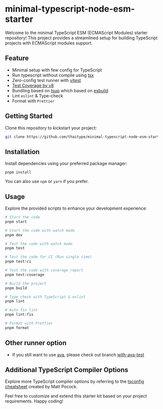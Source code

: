 
# minimal-typescript-node-esm-starter

Welcome to the minimal TypeScript ESM (ECMAScript Modules) starter repository! This project provides a streamlined setup for building TypeScript projects with ECMAScript modules support.

## Feature
- Minimal setup with few config for TypeScript
- Run typescript without compile using [tsx](https://github.com/privatenumber/tsx)
- Zero-config test runner with [vitest](https://vitest.dev)
- [Test Coverage by v8](https://vitest.dev/guide/coverage.html)
- Bundling based on [tsup](https://github.com/egoist/tsup) which based on [esbuild](https://esbuild.github.io/)
- Lint `eslint` & Type-check
- Format with `Prettier`

## Getting Started
Clone this repository to kickstart your project:

```bash
git clone https://github.com/thaitype/minimal-typescript-node-esm-starter.git [project_name]
```

## Installation
Install dependencies using your preferred package manager:

```
pnpm install
```

You can also use `npm` or `yarn` if you prefer.

## Usage

Explore the provided scripts to enhance your development experience:

```bash
# Start the code
pnpm start

# Start the code with watch mode
pnpm dev

# Test the code with watch mode
pnpm test

# Test the code for CI (Run single time)
pnpm test:ci

# Test the code with coverage report
pnpm test:coverage

# Build the project
pnpm build

# Type check with TypeScript & eslint
pnpm lint

# Auto fix lint
pnpm lint:fix

# Format with Prettier
pnpm format
```

## Other runner option 
- If you still want to use [ava](https://github.com/avajs/ava), please check out branch [with-ava-test](https://github.com/thaitype/minimal-typescript-node-esm-starter/tree/with-ava-test)

## Additional TypeScript Compiler Options

Explore more TypeScript compiler options by referring to the [tsconfig cheatsheet](https://www.totaltypescript.com/tsconfig-cheat-sheet) created by Matt Pocock.

Feel free to customize and extend this starter kit based on your project requirements. Happy coding!